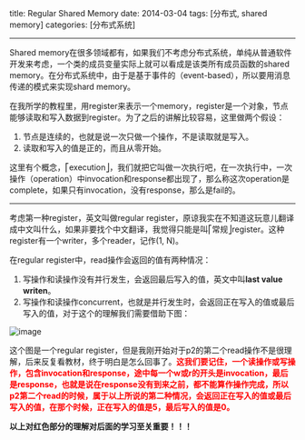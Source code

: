 title: Regular Shared Memory
date: 2014-03-04
tags: [分布式, shared memory]
categories: [分布式系统]

---

Shared memory在很多领域都有，如果我们不考虑分布式系统，单纯从普通软件开发来考虑，一个类的成员变量实际上就可以看成是该类所有成员函数的shared memory。在分布式系统中，由于是基于事件的（event-based），所以要用消息传递的模式来实现shard memory。

在我所学的教程里，用register来表示一个memory，register是一个对象，节点能够读取和写入数据到register。为了之后的讲解比较容易，这里做两个假设：  

1. 节点是连续的，也就是说一次只做一个操作，不是读取就是写入。  
2. 读取和写入的值是正的，而且从零开始。 

这里有个概念，⎡execution⎦，我们就把它叫做一次执行吧，在一次执行中，一次操作（operation）中invocation和response都出现了，那么称这次operation是complete，如果只有invocation，没有response，那么是fail的。

---

考虑第一种register，英文叫做regular register，原谅我实在不知道这玩意儿翻译成中文叫什么，如果非要找个中文翻译，我觉得只能是叫⎡常规⎦register。这种register有一个writer，多个reader，记作(1, N)。

在regular register中，read操作会返回的值有两种情况：

1. 写操作和读操作没有并行发生，会返回最后写入的值，英文中叫**last value writen**。
2. 写操作和读操作concurrent，也就是并行发生时，会返回正在写入的值或最后写入的值，对于这个的理解我们需要借助下图：  

![image](http://ww4.sinaimg.cn/large/737bf613gw1ee38w19r07j20fp05it8v.jpg)

这个图是一个regular register，但是我刚开始对于p2的第二个read操作不是很理解，后来反复看教材，终于明白是怎么回事了。<font color="red">**这我们要记住，一个读操作或写操作，包含invocation和response，途中每一个w或r的开头是invocation，最后是response，也就是说在response没有到来之前，都不能算作操作完成，所以p2第二个read的时候，属于以上所说的第二种情况，会返回正在写入的值或最后写入的值，在那个时候，正在写入的值是5，最后写入的值是0。**</font>

**以上对红色部分的理解对后面的学习至关重要！！！**